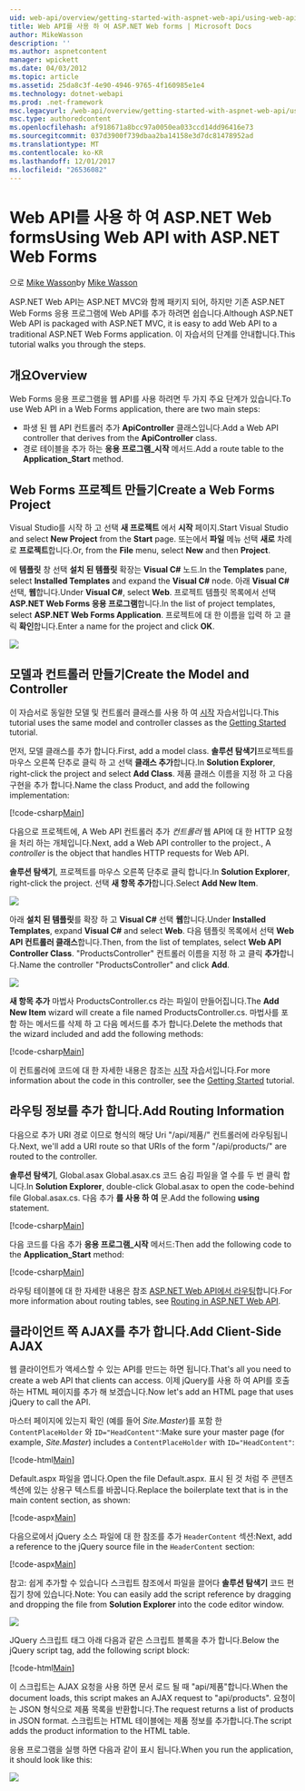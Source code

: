 ```yaml
---
uid: web-api/overview/getting-started-with-aspnet-web-api/using-web-api-with-aspnet-web-forms
title: Web API를 사용 하 여 ASP.NET Web forms | Microsoft Docs
author: MikeWasson
description: ''
ms.author: aspnetcontent
manager: wpickett
ms.date: 04/03/2012
ms.topic: article
ms.assetid: 25da8c3f-4e90-4946-9765-4f160985e1e4
ms.technology: dotnet-webapi
ms.prod: .net-framework
msc.legacyurl: /web-api/overview/getting-started-with-aspnet-web-api/using-web-api-with-aspnet-web-forms
msc.type: authoredcontent
ms.openlocfilehash: af918671a8bcc97a0050ea033ccd14dd96416e73
ms.sourcegitcommit: 037d3900f739dbaa2ba14158e3d7dc81478952ad
ms.translationtype: MT
ms.contentlocale: ko-KR
ms.lasthandoff: 12/01/2017
ms.locfileid: "26536082"
---
```

<a name="using-web-api-with-aspnet-web-forms"></a><span data-ttu-id="ba605-102">Web API를 사용 하 여 ASP.NET Web forms</span><span class="sxs-lookup"><span data-stu-id="ba605-102">Using Web API with ASP.NET Web Forms</span></span>
====================
<span data-ttu-id="ba605-103">으로 [Mike Wasson](https://github.com/MikeWasson)</span><span class="sxs-lookup"><span data-stu-id="ba605-103">by [Mike Wasson](https://github.com/MikeWasson)</span></span>

<span data-ttu-id="ba605-104">ASP.NET Web API는 ASP.NET MVC와 함께 패키지 되어, 하지만 기존 ASP.NET Web Forms 응용 프로그램에 Web API를 추가 하려면 쉽습니다.</span><span class="sxs-lookup"><span data-stu-id="ba605-104">Although ASP.NET Web API is packaged with ASP.NET MVC, it is easy to add Web API to a traditional ASP.NET Web Forms application.</span></span> <span data-ttu-id="ba605-105">이 자습서의 단계를 안내합니다.</span><span class="sxs-lookup"><span data-stu-id="ba605-105">This tutorial walks you through the steps.</span></span>

## <a name="overview"></a><span data-ttu-id="ba605-106">개요</span><span class="sxs-lookup"><span data-stu-id="ba605-106">Overview</span></span>

<span data-ttu-id="ba605-107">Web Forms 응용 프로그램을 웹 API를 사용 하려면 두 가지 주요 단계가 있습니다.</span><span class="sxs-lookup"><span data-stu-id="ba605-107">To use Web API in a Web Forms application, there are two main steps:</span></span>

- <span data-ttu-id="ba605-108">파생 된 웹 API 컨트롤러 추가 **ApiController** 클래스입니다.</span><span class="sxs-lookup"><span data-stu-id="ba605-108">Add a Web API controller that derives from the **ApiController** class.</span></span>
- <span data-ttu-id="ba605-109">경로 테이블을 추가 하는 **응용 프로그램\_시작** 메서드.</span><span class="sxs-lookup"><span data-stu-id="ba605-109">Add a route table to the **Application\_Start** method.</span></span>

## <a name="create-a-web-forms-project"></a><span data-ttu-id="ba605-110">Web Forms 프로젝트 만들기</span><span class="sxs-lookup"><span data-stu-id="ba605-110">Create a Web Forms Project</span></span>

<span data-ttu-id="ba605-111">Visual Studio를 시작 하 고 선택 **새 프로젝트** 에서 **시작** 페이지.</span><span class="sxs-lookup"><span data-stu-id="ba605-111">Start Visual Studio and select **New Project** from the **Start** page.</span></span> <span data-ttu-id="ba605-112">또는에서 **파일** 메뉴 선택 **새로** 차례로 **프로젝트**합니다.</span><span class="sxs-lookup"><span data-stu-id="ba605-112">Or, from the **File** menu, select **New** and then **Project**.</span></span>

<span data-ttu-id="ba605-113">에 **템플릿** 창 선택 **설치 된 템플릿** 확장는 **Visual C#** 노드.</span><span class="sxs-lookup"><span data-stu-id="ba605-113">In the **Templates** pane, select **Installed Templates** and expand the **Visual C#** node.</span></span> <span data-ttu-id="ba605-114">아래 **Visual C#** 선택, **웹**합니다.</span><span class="sxs-lookup"><span data-stu-id="ba605-114">Under **Visual C#**, select **Web**.</span></span> <span data-ttu-id="ba605-115">프로젝트 템플릿 목록에서 선택 **ASP.NET Web Forms 응용 프로그램**합니다.</span><span class="sxs-lookup"><span data-stu-id="ba605-115">In the list of project templates, select **ASP.NET Web Forms Application**.</span></span> <span data-ttu-id="ba605-116">프로젝트에 대 한 이름을 입력 하 고 클릭 **확인**합니다.</span><span class="sxs-lookup"><span data-stu-id="ba605-116">Enter a name for the project and click **OK**.</span></span>

![](using-web-api-with-aspnet-web-forms/_static/image1.png)

## <a name="create-the-model-and-controller"></a><span data-ttu-id="ba605-117">모델과 컨트롤러 만들기</span><span class="sxs-lookup"><span data-stu-id="ba605-117">Create the Model and Controller</span></span>

<span data-ttu-id="ba605-118">이 자습서로 동일한 모델 및 컨트롤러 클래스를 사용 하 여 [시작](tutorial-your-first-web-api.md) 자습서입니다.</span><span class="sxs-lookup"><span data-stu-id="ba605-118">This tutorial uses the same model and controller classes as the [Getting Started](tutorial-your-first-web-api.md) tutorial.</span></span>

<span data-ttu-id="ba605-119">먼저, 모델 클래스를 추가 합니다.</span><span class="sxs-lookup"><span data-stu-id="ba605-119">First, add a model class.</span></span> <span data-ttu-id="ba605-120">**솔루션 탐색기**프로젝트를 마우스 오른쪽 단추로 클릭 하 고 선택 **클래스 추가**합니다.</span><span class="sxs-lookup"><span data-stu-id="ba605-120">In **Solution Explorer**, right-click the project and select **Add Class**.</span></span> <span data-ttu-id="ba605-121">제품 클래스 이름을 지정 하 고 다음 구현을 추가 합니다.</span><span class="sxs-lookup"><span data-stu-id="ba605-121">Name the class Product, and add the following implementation:</span></span>

[!code-csharp[Main](using-web-api-with-aspnet-web-forms/samples/sample1.cs)]

<span data-ttu-id="ba605-122">다음으로 프로젝트에, A Web API 컨트롤러 추가 *컨트롤러* 웹 API에 대 한 HTTP 요청을 처리 하는 개체입니다.</span><span class="sxs-lookup"><span data-stu-id="ba605-122">Next, add a Web API controller to the project., A *controller* is the object that handles HTTP requests for Web API.</span></span>

<span data-ttu-id="ba605-123">**솔루션 탐색기**, 프로젝트를 마우스 오른쪽 단추로 클릭 합니다.</span><span class="sxs-lookup"><span data-stu-id="ba605-123">In **Solution Explorer**, right-click the project.</span></span> <span data-ttu-id="ba605-124">선택 **새 항목 추가**합니다.</span><span class="sxs-lookup"><span data-stu-id="ba605-124">Select **Add New Item**.</span></span>

![](using-web-api-with-aspnet-web-forms/_static/image2.png)

<span data-ttu-id="ba605-125">아래 **설치 된 템플릿**를 확장 하 고 **Visual C#** 선택 **웹**합니다.</span><span class="sxs-lookup"><span data-stu-id="ba605-125">Under **Installed Templates**, expand **Visual C#** and select **Web**.</span></span> <span data-ttu-id="ba605-126">다음 템플릿 목록에서 선택 **Web API 컨트롤러 클래스**합니다.</span><span class="sxs-lookup"><span data-stu-id="ba605-126">Then, from the list of templates, select **Web API Controller Class**.</span></span> <span data-ttu-id="ba605-127">"ProductsController" 컨트롤러 이름을 지정 하 고 클릭 **추가**합니다.</span><span class="sxs-lookup"><span data-stu-id="ba605-127">Name the controller "ProductsController" and click **Add**.</span></span>

![](using-web-api-with-aspnet-web-forms/_static/image3.png)

<span data-ttu-id="ba605-128">**새 항목 추가** 마법사 ProductsController.cs 라는 파일이 만들어집니다.</span><span class="sxs-lookup"><span data-stu-id="ba605-128">The **Add New Item** wizard will create a file named ProductsController.cs.</span></span> <span data-ttu-id="ba605-129">마법사를 포함 하는 메서드를 삭제 하 고 다음 메서드를 추가 합니다.</span><span class="sxs-lookup"><span data-stu-id="ba605-129">Delete the methods that the wizard included and add the following methods:</span></span>

[!code-csharp[Main](using-web-api-with-aspnet-web-forms/samples/sample2.cs)]

<span data-ttu-id="ba605-130">이 컨트롤러에 코드에 대 한 자세한 내용은 참조는 [시작](tutorial-your-first-web-api.md) 자습서입니다.</span><span class="sxs-lookup"><span data-stu-id="ba605-130">For more information about the code in this controller, see the [Getting Started](tutorial-your-first-web-api.md) tutorial.</span></span>

## <a name="add-routing-information"></a><span data-ttu-id="ba605-131">라우팅 정보를 추가 합니다.</span><span class="sxs-lookup"><span data-stu-id="ba605-131">Add Routing Information</span></span>

<span data-ttu-id="ba605-132">다음으로 추가 URI 경로 이므로 형식의 해당 Uri &quot;/api/제품/&quot; 컨트롤러에 라우팅됩니다.</span><span class="sxs-lookup"><span data-stu-id="ba605-132">Next, we'll add a URI route so that URIs of the form &quot;/api/products/&quot; are routed to the controller.</span></span>

<span data-ttu-id="ba605-133">**솔루션 탐색기**, Global.asax Global.asax.cs 코드 숨김 파일을 열 수를 두 번 클릭 합니다.</span><span class="sxs-lookup"><span data-stu-id="ba605-133">In **Solution Explorer**, double-click Global.asax to open the code-behind file Global.asax.cs.</span></span> <span data-ttu-id="ba605-134">다음 추가 **를 사용 하 여** 문.</span><span class="sxs-lookup"><span data-stu-id="ba605-134">Add the following **using** statement.</span></span>

[!code-csharp[Main](using-web-api-with-aspnet-web-forms/samples/sample3.cs)]

<span data-ttu-id="ba605-135">다음 코드를 다음 추가 **응용 프로그램\_시작** 메서드:</span><span class="sxs-lookup"><span data-stu-id="ba605-135">Then add the following code to the **Application\_Start** method:</span></span>

[!code-csharp[Main](using-web-api-with-aspnet-web-forms/samples/sample4.cs)]

<span data-ttu-id="ba605-136">라우팅 테이블에 대 한 자세한 내용은 참조 [ASP.NET Web API에서 라우팅](../web-api-routing-and-actions/routing-in-aspnet-web-api.md)합니다.</span><span class="sxs-lookup"><span data-stu-id="ba605-136">For more information about routing tables, see [Routing in ASP.NET Web API](../web-api-routing-and-actions/routing-in-aspnet-web-api.md).</span></span>

## <a name="add-client-side-ajax"></a><span data-ttu-id="ba605-137">클라이언트 쪽 AJAX를 추가 합니다.</span><span class="sxs-lookup"><span data-stu-id="ba605-137">Add Client-Side AJAX</span></span>

<span data-ttu-id="ba605-138">웹 클라이언트가 액세스할 수 있는 API를 만드는 하면 됩니다.</span><span class="sxs-lookup"><span data-stu-id="ba605-138">That's all you need to create a web API that clients can access.</span></span> <span data-ttu-id="ba605-139">이제 jQuery를 사용 하 여 API를 호출 하는 HTML 페이지를 추가 해 보겠습니다.</span><span class="sxs-lookup"><span data-stu-id="ba605-139">Now let's add an HTML page that uses jQuery to call the API.</span></span>

<span data-ttu-id="ba605-140">마스터 페이지에 있는지 확인 (예를 들어 *Site.Master*)를 포함 한 `ContentPlaceHolder` 와 `ID="HeadContent"`:</span><span class="sxs-lookup"><span data-stu-id="ba605-140">Make sure your master page (for example, *Site.Master*) includes a `ContentPlaceHolder` with `ID="HeadContent"`:</span></span>

[!code-html[Main](using-web-api-with-aspnet-web-forms/samples/sample8.html)]

<span data-ttu-id="ba605-141">Default.aspx 파일을 엽니다.</span><span class="sxs-lookup"><span data-stu-id="ba605-141">Open the file Default.aspx.</span></span> <span data-ttu-id="ba605-142">표시 된 것 처럼 주 콘텐츠 섹션에 있는 상용구 텍스트를 바꿉니다.</span><span class="sxs-lookup"><span data-stu-id="ba605-142">Replace the boilerplate text that is in the main content section, as shown:</span></span>

[!code-aspx[Main](using-web-api-with-aspnet-web-forms/samples/sample5.aspx)]

<span data-ttu-id="ba605-143">다음으로에서 jQuery 소스 파일에 대 한 참조를 추가 `HeaderContent` 섹션:</span><span class="sxs-lookup"><span data-stu-id="ba605-143">Next, add a reference to the jQuery source file in the `HeaderContent` section:</span></span>

[!code-aspx[Main](using-web-api-with-aspnet-web-forms/samples/sample6.aspx?highlight=2)]

<span data-ttu-id="ba605-144">참고: 쉽게 추가할 수 있습니다 스크립트 참조에서 파일을 끌어다 **솔루션 탐색기** 코드 편집기 창에 있습니다.</span><span class="sxs-lookup"><span data-stu-id="ba605-144">Note: You can easily add the script reference by dragging and dropping the file from **Solution Explorer** into the code editor window.</span></span>

![](using-web-api-with-aspnet-web-forms/_static/image4.png)

<span data-ttu-id="ba605-145">JQuery 스크립트 태그 아래 다음과 같은 스크립트 블록을 추가 합니다.</span><span class="sxs-lookup"><span data-stu-id="ba605-145">Below the jQuery script tag, add the following script block:</span></span>

[!code-html[Main](using-web-api-with-aspnet-web-forms/samples/sample7.html)]

<span data-ttu-id="ba605-146">이 스크립트는 AJAX 요청을 사용 하면 문서 로드 될 때 &quot;api/제품&quot;합니다.</span><span class="sxs-lookup"><span data-stu-id="ba605-146">When the document loads, this script makes an AJAX request to &quot;api/products&quot;.</span></span> <span data-ttu-id="ba605-147">요청이는 JSON 형식으로 제품 목록을 반환합니다.</span><span class="sxs-lookup"><span data-stu-id="ba605-147">The request returns a list of products in JSON format.</span></span> <span data-ttu-id="ba605-148">스크립트는 HTML 테이블에는 제품 정보를 추가합니다.</span><span class="sxs-lookup"><span data-stu-id="ba605-148">The script adds the product information to the HTML table.</span></span>

<span data-ttu-id="ba605-149">응용 프로그램을 실행 하면 다음과 같이 표시 됩니다.</span><span class="sxs-lookup"><span data-stu-id="ba605-149">When you run the application, it should look like this:</span></span>

![](using-web-api-with-aspnet-web-forms/_static/image5.png)
